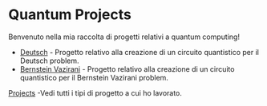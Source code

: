 # Quantum Projects

Benvenuto nella mia raccolta di progetti relativi a quantum computing!
- [Deutsch](https://github.com/Baddy2002/Deutsch) - Progetto relativo alla creazione di un circuito quantistico per il Deutsch problem.
- [Bernstein Vazirani](https://github.com/Baddy2002/BernsteinVaziraniCircuit) - Progetto relativo alla creazione di un circuito quantistico per il Bernstein Vazirani problem.


[Projects](https://github.com/Baddy2002/projects) -Vedi tutti i tipi di progetto a cui ho lavorato.
